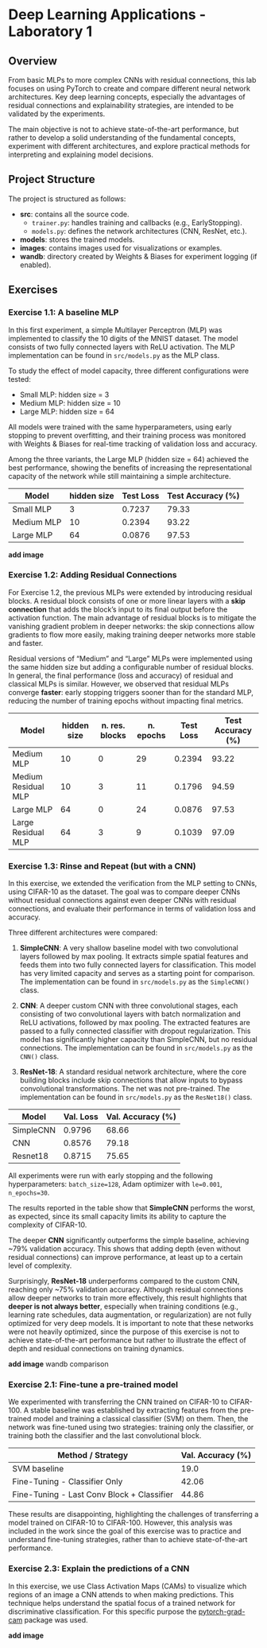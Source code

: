 # Deep Learning Applications - Laboratory 1

## Overview
From basic MLPs to more complex CNNs with residual connections, this lab focuses on using PyTorch to create and compare different neural network architectures. Key deep learning concepts, especially the advantages of residual connections and explainability strategies, are intended to be validated by the experiments.

The main objective is not to achieve state-of-the-art performance, but rather to develop a solid understanding of the fundamental concepts, experiment with different architectures, and explore practical methods for interpreting and explaining model decisions.

## Project Structure
The project is structured as follows:
* __src__: contains all the source code.
    * ```trainer.py```: handles training and callbacks (e.g., EarlyStopping).
    * ```models.py```: defines the network architectures (CNN, ResNet, etc.).
* __models__: stores the trained models.
* __images__: contains images used for visualizations or examples.
* __wandb__: directory created by Weights & Biases for experiment logging (if enabled).

## Exercises
### Exercise 1.1: A baseline MLP
In this first experiment, a simple Multilayer Perceptron (MLP) was implemented to classify the 10 digits of the MNIST dataset. The model consists of two fully connected layers with ReLU activation. The MLP implementation can be found in ``` src/models.py ``` as the MLP class. 

To study the effect of model capacity, three different configurations were tested:

* Small MLP: hidden size = 3
* Medium MLP: hidden size = 10
* Large MLP: hidden size = 64

All models were trained with the same hyperparameters, using early stopping to prevent overfitting, and their training process was monitored with Weights & Biases for real-time tracking of validation loss and accuracy.

Among the three variants, the Large MLP (hidden size = 64) achieved the best performance, showing the benefits of increasing the representational capacity of the network while still maintaining a simple architecture.


| Model      |hidden size | Test Loss  | Test Accuracy (%) |
|----------  |------------|------------|------------|
| Small MLP  | 3          | 0.7237       | 79.33         |
| Medium MLP | 10         | 0.2394       | 93.22         |
| Large MLP  | 64         | 0.0876       | 97.53         |

**add image**

### Exercise 1.2: Adding Residual Connections

For Exercise 1.2, the previous MLPs were extended by introducing residual blocks. A residual block consists of one or more linear layers with a **skip connection** that adds the block’s input to its final output before the activation function. The main advantage of residual blocks is to mitigate the vanishing gradient problem in deeper networks: the skip connections allow gradients to flow more easily, making training deeper networks more stable and faster.

Residual versions of “Medium” and “Large” MLPs were implemented using the same hidden size but adding a configurable number of residual blocks. In general, the final performance (loss and accuracy) of residual and classical MLPs is similar. However, we observed that residual MLPs converge **faster**: early stopping triggers sooner than for the standard MLP, reducing the number of training epochs without impacting final metrics.


| Model               |hidden size |n. res. blocks|n. epochs | Test Loss  | Test Accuracy (%) |
|---------------------|------------|--------------|----------|------------|------------|
| Medium MLP          | 10         |0             |29        | 0.2394     | 93.22      |
| Medium Residual MLP | 10         |3             |11        | 0.1796     | 94.59      |
| Large MLP           | 64         |0             |24        | 0.0876     | 97.53      |
| Large Residual MLP  | 64         |3             |9         | 0.1039     | 97.09      |



### Exercise 1.3: Rinse and Repeat (but with a CNN)
In this exercise, we extended the verification from the MLP setting to CNNs, using CIFAR-10 as the dataset. The goal was to compare deeper CNNs without residual connections against even deeper CNNs with residual connections, and evaluate their performance in terms of validation loss and accuracy.

Three different architectures were compared:

1. **SimpleCNN**:
A very shallow baseline model with two convolutional layers followed by max pooling. It extracts simple spatial features and feeds them into two fully connected layers for classification. This model has very limited capacity and serves as a starting point for comparison. The implementation can be found in ``` src/models.py ``` as the ```SimpleCNN()``` class. 

2. **CNN**:
A deeper custom CNN with three convolutional stages, each consisting of two convolutional layers with batch normalization and ReLU activations, followed by max pooling. The extracted features are passed to a fully connected classifier with dropout regularization. This model has significantly higher capacity than SimpleCNN, but no residual connections. The implementation can be found in ``` src/models.py ``` as the ```CNN()``` class.

3. **ResNet-18**:
A standard residual network architecture, where the core building blocks include skip connections that allow inputs to bypass convolutional transformations. The net was not pre-trained. The implementation can be found in ``` src/models.py ``` as the ```ResNet18()``` class.

| Model      | Val. Loss  | Val. Accuracy (%) |
|----------  |------------|------------|
| SimpleCNN  |0.9796      | 68.66        |
|       CNN  |0.8576      | 79.18         |
| Resnet18   |0.8715      | 75.65         |

All experiments were run with early stopping and the following hyperparameters: ```batch_size=128```, Adam optimizer with ```le=0.001```, ```n_epochs=30```.

The results reported in the table show that **SimpleCNN** performs the worst, as expected, since its small capacity limits its ability to capture the complexity of CIFAR-10.

The deeper **CNN** significantly outperforms the simple baseline, achieving ~79% validation accuracy. This shows that adding depth (even without residual connections) can  improve performance, at least up to a certain level of complexity.

Surprisingly, **ResNet-18** underperforms compared to the custom CNN, reaching only ~75% validation accuracy. Although residual connections allow deeper networks to train more effectively, this result highlights that **deeper is not always better**, especially when training conditions (e.g., learning rate schedules, data augmentation, or regularization) are not fully optimized for very deep models. It is important to note that these networks were not heavily optimized, since the purpose of this exercise is not to achieve state-of-the-art performance but rather to illustrate the effect of depth and residual connections on training dynamics.

**add image** wandb comparison


### Exercise 2.1: Fine-tune a pre-trained model
We experimented with transferring the CNN trained on CIFAR-10 to CIFAR-100. A stable baseline was established by extracting features from the pre-trained model and training a classical classifier (SVM) on them. Then, the network was fine-tuned using two strategies: training only the classifier, or training both the classifier and the last convolutional block.


|Method / Strategy                          | Val. Accuracy (%) |
|------------                               |-------------------|
| SVM baseline                              | 19.0              |
| Fine-Tuning - Classifier Only             | 42.06             |
| Fine-Tuning - Last Conv Block + Classifier| 44.86             |

These results are disappointing, highlighting the challenges of transferring a model trained on CIFAR-10 to CIFAR-100. However, this analysis was included in the work since the goal of this exercise was to practice and understand fine-tuning strategies, rather than to achieve state-of-the-art performance.

### Exercise 2.3: Explain the predictions of a CNN
In this exercise, we use Class Activation Maps (CAMs) to visualize which regions of an image a CNN attends to when making predictions. This technique helps understand the spatial focus of a trained network for discriminative classification. 
For this specific purpose the [pytorch-grad-cam](https://github.com/jacobgil/pytorch-grad-cam) package was used. 

**add image**

